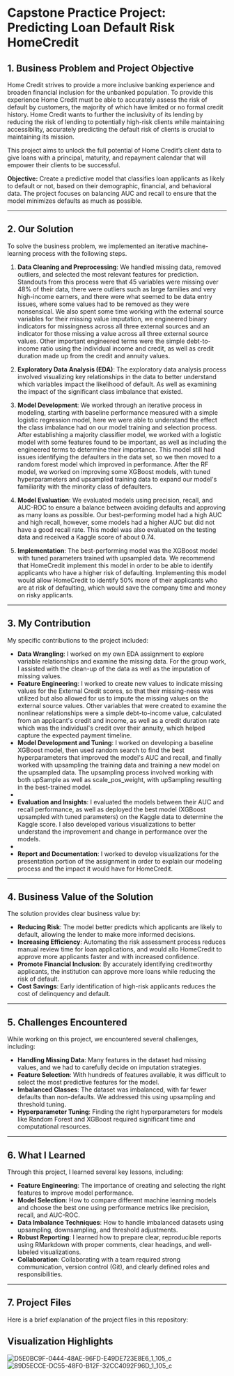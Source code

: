 # **Capstone Practice Project: Predicting Loan Default Risk HomeCredit**

## **1. Business Problem and Project Objective**
Home Credit strives to provide a more inclusive banking experience and broaden financial inclusion for the unbanked population.  To provide this experience Home Credit must be able to accurately assess the risk of default by customers, the majority of which have limited or no formal credit history. Home Credit wants to further the inclusivity of its lending by reducing the risk of lending to potentially high-risk clients while maintaining accessibility, accurately predicting the default risk of clients is crucial to maintaining its mission. 

This project aims to unlock the full potential of Home Credit’s client data to give loans with a principal, maturity, and repayment calendar that will empower their clients to be successful.

**Objective:** 
Create a predictive model that classifies loan applicants as likely to default or not, based on their demographic, financial, and behavioral data. The project focuses on balancing AUC and recall to ensure that the model minimizes defaults as much as possible. 

---

## **2. Our Solution**
To solve the business problem, we implemented an iterative machine-learning process with the following steps. 
1. **Data Cleaning and Preprocessing**:
We handled missing data, removed outliers, and selected the most relevant features for prediction. Standouts from this process were that 45 variables were missing over 48% of their data, there were outliers such as large families and very high-income earners, and there were what seemed to be data entry issues, where some values had to be removed as they were nonsensical. We also spent some time working with the external source variables for their missing value imputation, we engineered binary indicators for missingness across all three external sources and an indicator for those missing a value across all three external source values. Other important engineered terms were the simple debt-to-income ratio using the individual income and credit, as well as credit duration made up from the credit and annuity values.

4. **Exploratory Data Analysis (EDA)**:
The exploratory data analysis process involved visualizing key relationships in the data to better understand which variables impact the likelihood of default. As well as examining the impact of the significant class imbalance that existed.
6. **Model Development**:
We worked through an iterative process in modeling, starting with baseline performance measured with a simple logistic regression model, here we were able to understand the effect the class imbalance had on our model training and selection process. After establishing a majority classifier model, we worked with a logistic model with some features found to be important, as well as including the engineered terms to determine their importance. This model still had issues identifying the defaulters in the data set, so we then moved to a random forest model which improved in performance. After the RF model, we worked on improving some XGBoost models, with tuned hyperparameters and upsampled training data to expand our model's familiarity with the minority class of defaulters. 

8. **Model Evaluation**:
We evaluated models using precision, recall, and AUC-ROC to ensure a balance between avoiding defaults and approving as many loans as possible. Our best-performing model had a high AUC and high recall, however, some models had a higher AUC but did not have a good recall rate. This model was also evaluated on the testing data and received a Kaggle score of about 0.74.

10. **Implementation**:
The best-performing model was the XGBoost model with tuned parameters trained with upsampled data. We recommend that HomeCredit implement this model in order to be able to identify applicants who have a higher risk of defaulting. Implementing this model would allow HomeCredit to identify 50% more of their applicants who are at risk of defaulting, which would save the company time and money on risky applicants. 

---

## **3. My Contribution**
My specific contributions to the project included:
- **Data Wrangling**: I worked on my own EDA assignment to explore variable relationships and examine the missing data. For the group work, I assisted with the clean-up of the data as well as the imputation of missing values.  
- **Feature Engineering**: I worked to create new values to indicate missing values for the External Credit scores, so that their missing-ness was utilized but also allowed for us to impute the missing values on the external source values. Other variables that were created to examine the nonlinear relationships were a simple debt-to-income value, calculated from an applicant's credit and income, as well as a credit duration rate which was the individual's credit over their annuity, which helped capture the expected payment timeline. 
- **Model Development and Tuning**: I worked on developing a baseline XGBoost model, then used random search to find the best hyperparameters that improved the model's AUC and recall, and finally worked with upsampling the training data and training a new model on the upsampled data. The upsampling process involved working with both upSample as well as scale_pos_weight, with upSampling resulting in the best-trained model. 
- 
- **Evaluation and Insights**: I evaluated the models between their AUC and recall performance, as well as deployed the best model (XGBoost upsampled with tuned parameters) on the Kaggle data to determine the Kaggle score. I also developed various visualizations to better understand the improvement and change in performance over the models.
- 
- **Report and Documentation**: I worked to develop visualizations for the presentation portion of the assignment in order to explain our modeling process and the impact it would have for HomeCredit. 

---

## **4. Business Value of the Solution**
The solution provides clear business value by:
- **Reducing Risk**: The model better predicts which applicants are likely to default, allowing the lender to make more informed decisions.
- **Increasing Efficiency**: Automating the risk assessment process reduces manual review time for loan applications, and would allo HomeCredit to approve more applicants faster and with increased confidence. 
- **Promote Financial Inclusion**: By accurately identifying creditworthy applicants, the institution can approve more loans while reducing the risk of default.
- **Cost Savings**: Early identification of high-risk applicants reduces the cost of delinquency and default.

---

## **5. Challenges Encountered**
While working on this project, we encountered several challenges, including:
- **Handling Missing Data**: Many features in the dataset had missing values, and we had to carefully decide on imputation strategies.
- **Feature Selection**: With hundreds of features available, it was difficult to select the most predictive features for the model.
- **Imbalanced Classes**: The dataset was imbalanced, with far fewer defaults than non-defaults. We addressed this using upsampling and threshold tuning.
- **Hyperparameter Tuning**: Finding the right hyperparameters for models like Random Forest and XGBoost required significant time and computational resources.

---

## **6. What I Learned**
Through this project, I learned several key lessons, including:
- **Feature Engineering**: The importance of creating and selecting the right features to improve model performance.
- **Model Selection**: How to compare different machine learning models and choose the best one using performance metrics like precision, recall, and AUC-ROC.
- **Data Imbalance Techniques**: How to handle imbalanced datasets using upsampling, downsampling, and threshold adjustments.
- **Robust Reporting**: I learned how to prepare clear, reproducible reports using RMarkdown with proper comments, clear headings, and well-labeled visualizations.
- **Collaboration**: Collaborating with a team required strong communication, version control (Git), and clearly defined roles and responsibilities.

---

## **7. Project Files**
Here is a brief explanation of the project files in this repository:





## Visualization Highlights
![D5E0BC9F-0444-48AE-96FD-E49DE723E8E6_1_105_c](https://github.com/user-attachments/assets/30f8f7d7-aecd-43d9-a620-ffe2f4f44af8)
![89D5ECCE-DC55-48F0-B12F-32CC4092F96D_1_105_c](https://github.com/user-attachments/assets/4cdf63c7-cf6b-46d3-9ffa-bd82726e0a44)
